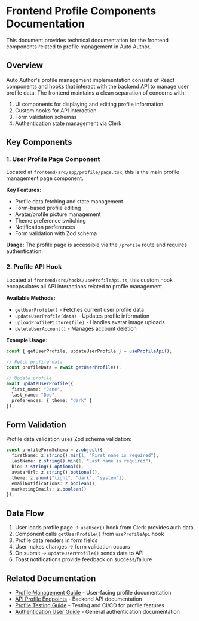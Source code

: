 # Frontend Profile Components Documentation

This document provides technical documentation for the frontend components related to profile management in Auto Author.

## Overview

Auto Author's profile management implementation consists of React components and hooks that interact with the backend API to manage user profile data. The frontend maintains a clean separation of concerns with:

1. UI components for displaying and editing profile information
2. Custom hooks for API interaction
3. Form validation schemas
4. Authentication state management via Clerk

## Key Components

### 1. User Profile Page Component

Located at `frontend/src/app/profile/page.tsx`, this is the main profile management page component.

**Key Features:**
- Profile data fetching and state management
- Form-based profile editing
- Avatar/profile picture management
- Theme preference switching
- Notification preferences
- Form validation with Zod schema

**Usage:**
The profile page is accessible via the `/profile` route and requires authentication.

### 2. Profile API Hook

Located at `frontend/src/hooks/useProfileApi.ts`, this custom hook encapsulates all API interactions related to profile management.

**Available Methods:**
- `getUserProfile()` - Fetches current user profile data
- `updateUserProfile(data)` - Updates profile information
- `uploadProfilePicture(file)` - Handles avatar image uploads
- `deleteUserAccount()` - Manages account deletion

**Example Usage:**
```typescript
const { getUserProfile, updateUserProfile } = useProfileApi();

// Fetch profile data
const profileData = await getUserProfile();

// Update profile
await updateUserProfile({ 
  first_name: "Jane", 
  last_name: "Doe",
  preferences: { theme: "dark" }
});
```

## Form Validation

Profile data validation uses Zod schema validation:

```typescript
const profileFormSchema = z.object({
  firstName: z.string().min(1, "First name is required"),
  lastName: z.string().min(1, "Last name is required"),
  bio: z.string().optional(),
  avatarUrl: z.string().optional(),
  theme: z.enum(["light", "dark", "system"]),
  emailNotifications: z.boolean(),
  marketingEmails: z.boolean()
});
```

## Data Flow

1. User loads profile page → `useUser()` hook from Clerk provides auth data
2. Component calls `getUserProfile()` from `useProfileApi` hook
3. Profile data renders in form fields
4. User makes changes → form validation occurs
5. On submit → `updateUserProfile()` sends data to API
6. Toast notifications provide feedback on success/failure

## Related Documentation

- [Profile Management Guide](profile-management-guide.md) - User-facing profile documentation
- [API Profile Endpoints](api-profile-endpoints.md) - Backend API documentation
- [Profile Testing Guide](profile-testing-guide.md) - Testing and CI/CD for profile features
- [Authentication User Guide](user-guide-auth.md) - General authentication documentation
